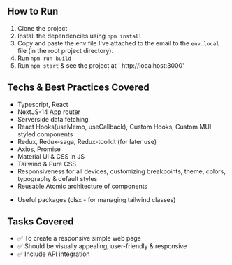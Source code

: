 ## How to Run

1. Clone the project
2. Install the dependencies using `npm install`
3. Copy and paste the env file I've attached to the email to the `env.local` file (in the root project directory).
4. Run `npm run build`
5. Run `npm start` & see the project at ' http://localhost:3000'

## Techs & Best Practices Covered

* Typescript, React
* NextJS-14 App router
* Serverside data fetching
* React Hooks(useMemo, useCallback), Custom Hooks, Custom MUI styled components
* Redux, Redux-saga, Redux-toolkit (for later use)
* Axios, Promise
* Material UI & CSS in JS
* Tailwind & Pure CSS
* Responsiveness for all devices, customizing breakpoints, theme, colors, typography & default styles
* Reusable Atomic architecture of components

- Useful packages (clsx - for managing tailwind classes)

## Tasks Covered 

- ✅ To create a responsive simple web page
- ✅ Should be visually appealing, user-friendly & responsive
- ✅ Include API integration 